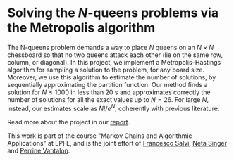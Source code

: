 # Solving the $N$-queens problems via the Metropolis algorithm


The N-queens problem demands a way to place $N$ queens on an $N$ × $N$ chessboard so that no two queens attack each other (lie on the same row, column, or diagonal).
In this project, we implement a Metropolis–Hastings algorithm for sampling a solution to the problem, for any board size. Moreover, we use this algorithm to estimate the number of solutions, by sequentially approximating the partition function. Our method finds a solution for $N \leq 1000$ in less than 20 s and approximates correctly the number of solutions for all the exact values up to $N = 26$. For large $N$, instead, our estimates scale as $N!/e^N$, coherently with previous literature.


Read more about the project in our [report](documents/Report.pdf).


This work is part of the course "Markov Chains and Algorithmic Applications" at EPFL, and is the joint effort of [Francesco Salvi](https://github.com/frasalvi), [Neta Singer](https://github.com/netabobeta) and [Perrine Vantalon](https://github.com/vantalon).

